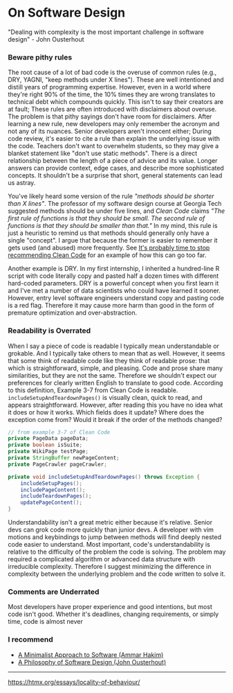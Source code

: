 # On Software Design
"Dealing with complexity is the most important challenge in software design" -
John Ousterhout

### Beware pithy rules
The root cause of a lot of bad code is the overuse of common rules (e.g., DRY,
YAGNI, "keep methods under X lines"). These are well intentioned and distill
years of programming expertise. However, even in a world where they're right 90%
of the time, the 10% times they are wrong translates to technical debt which
compounds quickly. This isn't to say their creators are at fault; These rules
are often introduced with disclaimers about overuse. The problem is that pithy
sayings don't have room for disclaimers. After learning a new rule, new
developers may only remember the acronym and not any of its nuances. Senior
developers aren't innocent either; During code review, it's easier to cite a
rule than explain the underlying issue with the code. Teachers don't want to
overwhelm students, so they may give a blanket statement like "don't use static
methods". There is a direct relationship between the length of a piece of advice
and its value. Longer answers can provide context, edge cases, and describe more
sophisticated concepts. It shouldn't be a surprise that short, general
statements can lead us astray.

You've likely heard some version of the rule *"methods should be shorter than X
lines"*. The professor of my software design course at Georgia Tech suggested
methods should be under five lines, and *Clean Code* claims *"The first rule of
functions is that they should be small. The second rule of functions is that
they should be smaller than that."* In my mind, this rule is just a heuristic to
remind us that methods should generally only have a single "concept". I argue
that because the former is easier to remember it gets used (and abused) more
frequently. See [It's probably time to stop recommending Clean
Code](https://qntm.org/clean) for an example of how this can go too far. 

Another example is DRY. In my first internship, I inherited a hundred-line R
script with code literally copy and pasted half a dozen times with different
hard-coded parameters. DRY is a powerful concept when you first learn it and
I've met a number of data scientists who could have learned it sooner. However,
entry level software engineers understand copy and pasting code is a red flag.
Therefore it may cause more harm than good in the form of premature optimization
and over-abstraction. 

### Readability is Overrated
When I say a piece of code is readable I typically mean understandable or
grokable. And I typically take others to mean that as well. However, it seems
that some think of readable code like they think of readable prose: that which is
straightforward, simple, and pleasing. Code and prose share many similarities,
but they are not the same. Therefore we shouldn't expect our preferences for
clearly written English to translate to good code. According to this definition,
Example 3-7 from Clean Code is readable.  `includeSetupAndTeardownPages()` is
visually clean, quick to read, and appears straightforward. However, after
reading this you have no idea what it does or how it works. Which fields does it
update? Where does the exception come from? Would it break if the order of the
methods changed?

```java
// from example 3-7 of Clean Code
private PageData pageData;
private boolean isSuite;
private WikiPage testPage;
private StringBuffer newPageContent;
private PageCrawler pageCrawler;

private void includeSetupAndTeardownPages() throws Exception {
    includeSetupPages();
    includePageContent();
    includeTeardownPages();
    updatePageContent();
}
```

Understandability isn't a great metric either because it's relative. Senior devs
can grok code more quickly than junior devs. A developer with vim motions and
keybindings to jump between methods will find deeply nested code easier to
understand. Most important, code's understandability is relative to the
difficulty of the problem the code is solving. The problem may required a
complicated algorithm or advanced data structure with irreducible complexity.
Therefore I suggest minimizing the difference in complexity between the
underlying problem and the code written to solve it.

### Comments are Underrated
Most developers have proper experience and good intentions, but most code isn't
good. Whether it's deadlines, changing requirements, or simply time, code is
almost never

### I recommend
- [A Minimalist Approach to Software (Ammar Hakim)](https://ammar-hakim.org/sj/pn/pn0/pn0-minimalism.html#pn0-a-minimalist-approach-to-software)
- [A Philosophy of Software Design (John Ousterhout)](https://web.stanford.edu/~ouster/cgi-bin/book.php)
---
https://htmx.org/essays/locality-of-behaviour/


